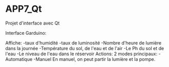 # APP7_Qt
Projet d'interface avec Qt

Interface Garduino:

Affiche:
	-taux d'humidité
	-taux de luminosité
	-Nombre d'heure de lumière dans la journée
	-Température du sol, de l'eau et de l'air
	-Le Ph du sol et de l'eau
	-Le niveau de l'eau dans le réservoir
Actions:
	2 modes principaux:
		-Automatique
		-Manuel
	En manuel, on peut partir la lumière et la pompe.
